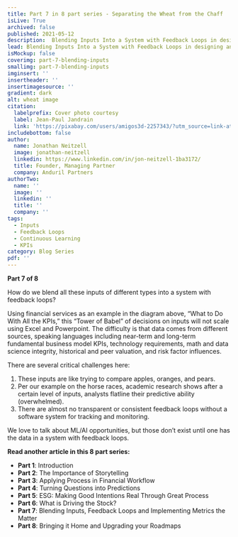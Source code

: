 ```yaml
---
title: Part 7 in 8 part series - Separating the Wheat from the Chaff
isLive: True
archived: false
published: 2021-05-12 
description:  Blending Inputs Into a System with Feedback Loops in designing and implementing metrics that matter
lead: Blending Inputs Into a System with Feedback Loops in designing and implementing metrics that matter. We discuss the challenges of blending disparate inputs into a common decision workflow.
isMockup: false
coverimg: part-7-blending-inputs
smallimg: part-7-blending-inputs
imginsert: ''
insertheader: ''
insertimagesource: ''
gradient: dark
alt: wheat image
citation:
  labelprefix: Cover photo courtesy 
  label: Jean-Paul Jandrain
  link: 'https://pixabay.com/users/amigos3d-2257343/?utm_source=link-attribution&utm_medium=referral&utm_campaign=image&utm_content=2097431'
includebottom: false
author:
  name: Jonathan Neitzell
  image: jonathan-neitzell
  linkedin: https://www.linkedin.com/in/jon-neitzell-1ba3172/
  title: Founder, Managing Partner
  company: Anduril Partners
authorTwo:
  name: ''
  image: ''
  linkedin: ''
  title: ''
  company: ''
tags: 
  - Inputs
  - Feedback Loops
  - Continuous Learning
  - KPIs
category: Blog Series
pdf: ''
---
```


**Part 7 of 8**


<markdown-image title="What to Do with all the KPIs?" caption="Anduril Partners and Equity Data Science (EDS)" src="What_to_do_with_KPIs"></markdown-image>


How do we blend all these inputs of different types into a system with feedback loops? 

Using financial services as an example in the diagram above, “What to Do With All the KPIs,” this “Tower of Babel” of decisions on inputs will not scale using Excel and Powerpoint. The difficulty is that data comes from different sources, speaking languages including near-term and long-term fundamental business model KPIs, technology requirements, math and data science integrity, historical and peer valuation, and risk factor influences.

There are several critical challenges here: 
1. These inputs are like trying to compare apples, oranges, and pears. 
2. Per our example on the horse races, academic research shows after a certain level of inputs, analysts flatline their predictive ability (overwhelmed). 
3. There are almost no transparent or consistent feedback loops without a software system for tracking and monitoring. 

We love to talk about ML/AI opportunities, but those don’t exist until one has the data in a system with feedback loops. 

**Read another article in this 8 part series:**

<ul>
<li><span><strong>Part 1</strong></span>: <nuxt-link to="/articles/separating-the-wheat-from-the-chaff-series-introduction">Introduction</nuxt-link></li>
<li><span><strong>Part 2</strong></span>: <nuxt-link to="/articles/separating-the-wheat-from-the-chaff-series-the-importance-of-storytelling">The Importance of Storytelling</nuxt-link></li>
<li><span><strong>Part 3</strong></span>: <nuxt-link to="/articles/separating-the-wheat-from-the-chaff-series-financial-workflow">Applying Process in Financial Workflow</nuxt-link></li>
<li><span><strong>Part 4</strong></span>: <nuxt-link to="/articles/separating-the-wheat-from-the-chaff-series-questions-into-predictions">Turning Questions into Predictions</nuxt-link></li>
<li><span><strong>Part 5</strong></span>: <nuxt-link to="/articles/separating-the-wheat-from-the-chaff-series-ESG-making-good-intentions-real-through-great-process">ESG: Making Good Intentions Real Through Great Process</nuxt-link></li></li>
<li><span><strong>Part 6</strong></span>: <nuxt-link to="/articles/separating-the-wheat-from-the-chaff-series-what-is-driving-the-stock">What is Driving the Stock?</nuxt-link></li></li>
<li><span><strong>Part 7</strong></span>: <nuxt-link to="/articles/separating-the-wheat-from-the-chaff-series-blending-inputs-and-feedback-loops">Blending Inputs, Feedback Loops and Implementing Metrics the Matter</nuxt-link></li></li>
<li><span><strong>Part 8</strong></span>: <nuxt-link to="/articles/separating-the-wheat-from-the-chaff-series-upgrading-your-roadmap">Bringing it Home and Upgrading your Roadmaps</nuxt-link></li></li>
</ul>
